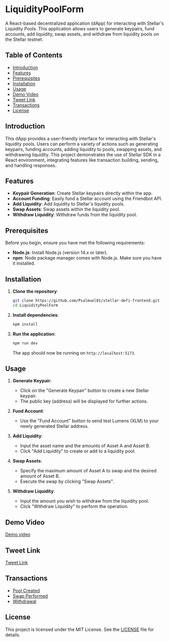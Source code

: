 # LiquidityPoolForm

A React-based decentralized application (dApp) for interacting with Stellar's Liquidity Pools. This application allows users to generate keypairs, fund accounts, add liquidity, swap assets, and withdraw from liquidity pools on the Stellar testnet.

## Table of Contents

- [Introduction](#introduction)
- [Features](#features)
- [Prerequisites](#prerequisites)
- [Installation](#installation)
- [Usage](#usage)
- [Demo Video](#demo-video)
- [Tweet Link](#tweet-link)
- [Transactions](#transactions)
- [License](#license)

## Introduction

This dApp provides a user-friendly interface for interacting with Stellar's liquidity pools. Users can perform a variety of actions such as generating keypairs, funding accounts, adding liquidity to pools, swapping assets, and withdrawing liquidity. This project demonstrates the use of Stellar SDK in a React environment, integrating features like transaction building, sending, and handling responses.

## Features

- **Keypair Generation**: Create Stellar keypairs directly within the app.
- **Account Funding**: Easily fund a Stellar account using the Friendbot API.
- **Add Liquidity**: Add liquidity to Stellar's liquidity pools.
- **Swap Assets**: Swap assets within the liquidity pool.
- **Withdraw Liquidity**: Withdraw funds from the liquidity pool.

## Prerequisites

Before you begin, ensure you have met the following requirements:

- **Node.js**: Install Node.js (version 14.x or later).
- **npm**: Node package manager comes with Node.js. Make sure you have it installed.

## Installation

1. **Clone the repository**:

    ```bash
    git clone https://github.com/Psalmuel01/stellar-defi-frontend.git
    cd LiquidityPoolForm
    ```

2. **Install dependencies**:

    ```bash
    npm install
    ```

3. **Run the application**:

    ```bash
    npm run dev
    ```

    The app should now be running on `http://localhost:5173`.

## Usage

1. **Generate Keypair**:
   - Click on the "Generate Keypair" button to create a new Stellar keypair.
   - The public key (address) will be displayed for further actions.

2. **Fund Account**:
   - Use the "Fund Account" button to send test Lumens (XLM) to your newly generated Stellar address.

3. **Add Liquidity**:
   - Input the asset name and the amounts of Asset A and Asset B.
   - Click "Add Liquidity" to create or add to a liquidity pool.

4. **Swap Assets**:
   - Specify the maximum amount of Asset A to swap and the desired amount of Asset B.
   - Execute the swap by clicking "Swap Assets".

5. **Withdraw Liquidity**:
   - Input the amount you wish to withdraw from the liquidity pool.
   - Click "Withdraw Liquidity" to perform the operation.

## Demo Video

[Demo video](https://www.loom.com/share/2aea7c9d3a8f4a959dc7a996c243907a?sid=0dbe0e1e-df67-4abe-b1d5-575c81a085b8)

## Tweet Link

[Tweet Link](https://x.com/psalmuel_1st/status/1830569215675228585)

## Transactions

- [Pool Created](https://stellar.expert/explorer/testnet/tx/855946ae6b620b766b91e8f323148a41443df4ece6f3cf41041b0dc6eaca960d)
- [Swap Performed](https://stellar.expert/explorer/testnet/tx/9ac11dd143208833519935de3b9a588575e34e6162cd6618e1df9b459c39e885)
- [Withdrawal](https://stellar.expert/explorer/testnet/tx/8defa95acec784274cf38c3ceb3d655bb3be11e38125624fdf2faf1c0fa41a1c)

## License

This project is licensed under the MIT License. See the [LICENSE](LICENSE) file for details.